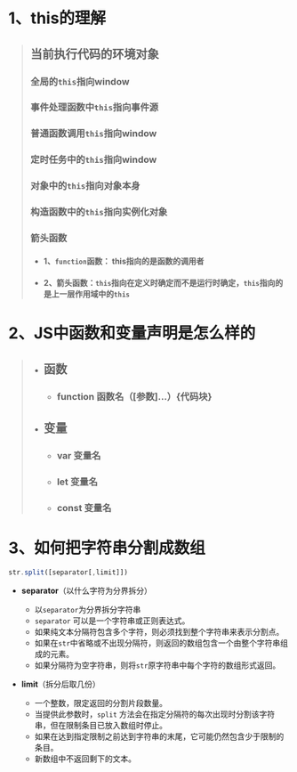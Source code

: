 # 1、this的理解

> ## 当前执行代码的环境对象
>
> ### 全局的`this`指向window
>
> ### 事件处理函数中`this`指向事件源
>
> ### 普通函数调用`this`指向window
>
> ### 定时任务中的`this`指向window
>
> ### 对象中的`this`指向对象本身
>
> ### 构造函数中的`this`指向实例化对象
>
> ### 箭头函数
>
> - #### 1、`function`函数： this指向的是函数的调用者
>
> - #### 2、箭头函数：`this`指向在定义时确定而不是运行时确定，`this`指向的是上一层作用域中的`this`

# 2、JS中函数和变量声明是怎么样的

> - ## 函数
>
>   - ### function 函数名（[参数]…）{代码块}
>
> - ## 变量
>
>   - ### var 变量名
>
>   - ### let 变量名
>
>   - ### const 变量名

# 3、如何把字符串分割成数组

```js
str.split([separator[,limit]])
```

- **separator**（以什么字符为分界拆分）
  - 以`separator`为分界拆分字符串
  - `separator` 可以是一个字符串或正则表达式。
  -  如果纯文本分隔符包含多个字符，则必须找到整个字符串来表示分割点。
  - 如果在`str`中省略或不出现分隔符，则返回的数组包含一个由整个字符串组成的元素。
  - 如果分隔符为空字符串，则将`str`原字符串中每个字符的数组形式返回。

- **limit**（拆分后取几份）
  - 一个整数，限定返回的分割片段数量。
  - 当提供此参数时，`split` 方法会在指定分隔符的每次出现时分割该字符串，但在限制条目已放入数组时停止。
  - 如果在达到指定限制之前达到字符串的末尾，它可能仍然包含少于限制的条目。
  - 新数组中不返回剩下的文本。